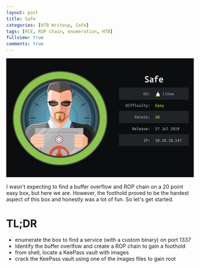 ```yaml
---
layout: post
title: Safe
categories: [HTB Writeup, Safe]
tags: [RCE, ROP chain, enumeration, HTB]
fullview: true
comments: true
---
```


![Safe info card](../images/safe_card.png)

I wasn't expecting to find a buffer overflow and ROP chain on a 20 point easy box, but here we are. 
However, the foothold proved to be the hardest aspect of this box and honestly was a lot of fun. 
So let's get started.

# TL;DR

* enumerate the box to find a service (with a custom binary) on port 1337
* Identify the buffer overlfow and create a ROP chain to gain a foothold
* from shell, locate a KeePass vault with images
* crack the KeePass vault using one of the images files to gain root

